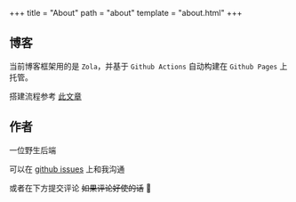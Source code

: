+++
title = "About"
path = "about"
template = "about.html"
+++

## 博客

当前博客框架用的是 `Zola`，并基于 `Github Actions` 自动构建在 `Github Pages` 上托管。

搭建流程参考 [此文章](/article/build-and-deploy-zola-on-github-pages/)

## 作者

一位野生后端

可以在 [github issues](https://github.com/yanshenxian/yanshenxian.github.io/issues/4) 上和我沟通

或者在下方提交评论 ~~如果评论好使的话~~ 🙈
